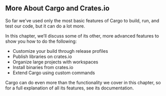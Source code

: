 ## More About Cargo and Crates.io

So far we’ve used only the most basic features of Cargo to build, run, and test our code, but it can do a lot more.

In this chapter, we’ll discuss some of its other, more advanced features to show you how to do the following:

- Customize your build through release profiles
- Publish libraries on crates.io
- Organize large projects with workspaces
- Install binaries from crates.io
- Extend Cargo using custom commands

Cargo can do even more than the functionality we cover in this chapter, so for a full explanation of all its features, see its documentation.

